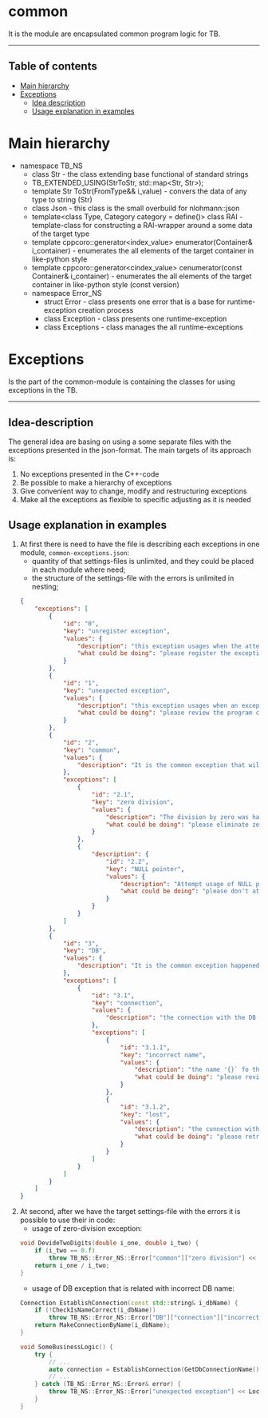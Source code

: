 # **common**
It is the module are encapsulated common program logic for TB.
***
## Table of contents
* [Main hierarchy](#Main-hierarchy)
* [Exceptions](#Exceptions)
    - [Idea description](##Idea-description)
    - [Usage explanation in examples](##Usage-explanation-in-examples)

# Main hierarchy
* namespace TB_NS  
    * class Str - the class extending base functional of standard strings
    * TB_EXTENDED_USING(StrToStr, std::map<Str, Str>);
    * template<class FromType> Str ToStr(FromType&& i_value) - convers the data of any type to string (Str)
    * class Json - this class is the small overbuild for nlohmann::json  
    * template<class Type, Category category = define<Type>()> class RAI - template-class for constructing a RAI-wrapper around a some data of the target type
    * template<ContainerType Container> cppcoro::generator<index_value<Container>> enumerator(Container& i_container) - enumerates the all elements of the target container in like-python style
    * template<ContainerType Container> cppcoro::generator<cindex_value<Container>> cenumerator(const Container& i_container) - enumerates the all elements of the target container in like-python style (const version)
    * namespace Error_NS
        * struct Error - class presents one error that is a base for runtime-exception creation process
        * class Exception - class presents one runtime-exception
        * class Exceptions - class manages the all runtime-exceptions
# Exceptions
Is the part of the common-module is containing the classes for using exceptions in the TB.
***
## Idea-description
The general idea are basing on using a some separate files with the exceptions presented in the json-format.
The main targets of its approach is:
1. No exceptions presented in the C++-code
2. Be possible to make a hierarchy of exceptions
3. Give convenient way to change, modify and restructuring exceptions
4. Make all the exceptions as flexible to specific adjusting as it is needed

## Usage explanation in examples
1. At first there is need to have the file is describing each exceptions in one module, `common-exceptions.json`:
     - quantity of that settings-files is unlimited, and they could be placed in each module where need;
     - the structure of the settings-file with the errors is unlimited in nesting;
    ```json
    {
        "exceptions": [
            {
                "id": "0",
                "key": "unregister exception",
                "values": {
                    "description": "this exception usages when the attempt of using unregister exception happened",
                    "what could be doing": "please register the exception `{}` before using it."
                }
            },
            {
                "id": "1",
                "key": "unexpected exception",
                "values": {
                    "description": "this exception usages when an exception happened but unexpected",
                    "what could be doing": "please review the program code for errors"
                }
            },
            {
                "id": "2",
                "key": "common",
                "values": {
                    "description": "It is the common exception that will happen everywhere in the code"
                },
                "exceptions": [
                    {
                        "id": "2.1",
                        "key": "zero division",
                        "values": {
                            "description": "The division by zero was happen",
                            "what could be doing": "please eliminate zero division"
                        }
                    },
                    {
                        "description": {
                            "id": "2.2",
                            "key": "NULL pointer",
                            "values": {
                                "description": "Attempt usage of NULL pointer to the object `{}`",
                                "what could be doing": "please don't attempt usage of NULL pointer to object"
                            }
                        }
                    }
                ]
            },
            {
                "id": "3",
                "key": "DB",
                "values": {
                    "description": "It is the common exception happened in Data Base"
                },
                "exceptions": [
                    {
                        "id": "3.1",
                        "key": "connection",
                        "values": {
                            "description": "the connection with the DB cannot be establish"
                        },
                        "exceptions": [
                            {
                                "id": "3.1.1",
                                "key": "incorrect name",
                                "values": {
                                    "description": "the name '{}` fo the BD isn't correct",
                                    "what could be doing": "please review the target BD's name"
                                }
                            },
                            {
                                "id": "3.1.2",
                                "key": "lost",
                                "values": {
                                    "description": "the connection with the DB '{}` have lost",
                                    "what could be doing": "please retry to reconnect"
                                }
                            }
                        ]
                    }
                ]
            }
        ]
    }
    ```
2. At second, after we have the target settings-file with the errors it is possible to use their in code:
    - usage of zero-division exception:
    ```cpp
    void DevideTwoDigits(double i_one, double i_two) {
        if (i_two == 0.f)
            throw TB_NS::Error_NS::Error["common"]["zero division"] << Location(BOOST_CURRENT_LOCATION);
        return i_one / i_two;
    }
    ```
    - usage of DB exception that is related with incorrect DB name:
    ```cpp
    Connection EstablishConnection(const std::string& i_dbName) {
        if (!CheckIsNameCorrect(i_dbName))
            throw TB_NS::Error_NS::Error["DB"]["connection"]["incorrect name"] << Location(BOOST_CURRENT_LOCATION);
        return MakeConnectionByName(i_dbName);
    }

    void SomeBusinessLogic() {
        try {
            // ...
            auto connection = EstablishConnection(GetDbConnectionName());
            // ...
        } catch (TB_NS::Error_NS::Error& error) {
            throw TB_NS::Error_NS::Error["unexpected exception"] << Location(BOOST_CURRENT_LOCATION) << Suberror(error);;
        }
    }
    ```
